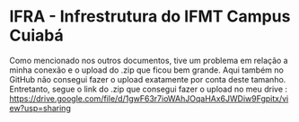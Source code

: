 # IFRA - Infrestrutura do IFMT Campus Cuiabá

Como mencionado nos outros documentos, tive um problema em relação a minha conexão e o upload do .zip que ficou bem grande. 
Aqui também no GitHub não consegui fazer o upload exatamente por conta deste tamanho.
Entretanto, segue o link do .zip que consegui fazer o upload no meu drive : https://drive.google.com/file/d/1gwF63r7ioWAhJOqaHAx6JWDiw9Fgpitx/view?usp=sharing
